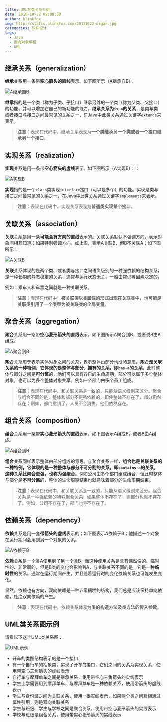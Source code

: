 ```yaml
---
title: UML各类关系介绍
date: 2018-10-22 09:00:00
author: blinkfox
img: http://static.blinkfox.com/20181022-organ.jpg
categories: 软件设计
tags:
  - Java
  - 面向对象编程
  - UML
---
```


## 继承关系（generalization）

**继承**关系用一条带**空心箭头的直线**表示。如下图所示（A继承自B）：

![A继承自B](http://static.blinkfox.com/uml_demo_1.png)

**继承**指的是一个类（称为子类、子接口）继承另外的一个类（称为父类、父接口）的功能，并可以增加它自己的新功能的能力。**继承关系为`is-a`的关系**，是类与类或者接口与接口之间最常见的关系之一，在Java中此类关系通过关键字`extends`来表示。

> **注意**：表现在代码中，继承关系表现为**一个类继承另一个类或者一个接口继承另一个接口**。

## 实现关系（realization）

**实现**关系是用一条带**空心箭头的虚线**表示。如下图所示（A实现B）：：

![A实现B](http://static.blinkfox.com/uml_demo_2.png)

**实现**指的是一个`class`类实现`interface`接口（可以是多个）的功能。实现是类与接口之间最常见的关系之一，在Java中此类关系通过关键字`implements`来表示。

> **注意**：表现在代码中，实现关系表现为**普通类实现某个接口**。

## 关联关系（association）

**关联**关系是用一条**可能会有方向的直线**表示的。关联关系默认不强调方向，表示对象间相互知道；如果特别强调方向，如上图，表示A关联B，但B不关联A；如下图所示：

![A关联B](http://static.blinkfox.com/uml_demo_3.png)

**关联**关系体现的是两个类、或者类与接口之间语义级别的一种强依赖的结构关系，是一种长期的静态稳定的关系，通常与运行状态无关，一般由常识等因素决定的。

例如：乘车人和车票之间就是一种关联关系。

> **注意**：表现在代码中，**被关联类以类属性的形式出现在关联类中，也可能是关联类引用了一个类型为被关联类的全局变量**。

## 聚合关系（aggregation）

**聚合**关系用一条带**空心菱形箭头的直线**表示，如下图所示A聚合到B，或者说B由A组成。

![A聚合到B](http://static.blinkfox.com/uml_demo_4.png)

**聚合**关系用于表示实体对象之间的关系，表示整体由部分构成的意思。**聚合是关联关系的一种特例，它体现的是整体与部分、拥有的关系，即`has-a`的关系**，此时整体与部分之间是**可分离**的，他们可以具有各自的生命周期，部分可以属于多个整体对象，也可以为多个整体对象共享。例如一个部门由多个员工组成。

> **注意**：表现在代码中，和关联关系是一致的，只能从语义级别来区分。聚合与组合不同的是，整体和部分不是强依赖的，即使整体不存在了，部分仍然存在；例如，部门撤销了，人员不会消失，他们依然存在。

## 组合关系（composition）

**组合**关系用一条带**实心菱形箭头的直线**表示，如下图表示A组成B，或者B由A组成。

![A组合到B](http://static.blinkfox.com/uml_demo_5.png)

**组合**关系同样表示整体由部分组成的意思。与聚合关系一样，**组合也是关联关系的一种特例，它体现的是一种整体与部分不可分割的关系，即`contains-a`的关系，这种关系比聚合更强，也称为强聚合**。例如公司由多个部门组成组合，但此时整体与部分是**不可分离**的，整体的生命周期结束也就意味着部分的生命周期结束。

> **注意**：表现在代码中，和关联关系是一致的，只能从语义级别来区分。组合关系是一种强依赖的特殊聚合关系，如果整体不存在了，则部分也就不存在了。例如，公司不存在了，部门也将不存在了。

## 依赖关系（dependency）

**依赖**关系是用一套**带箭头的虚线**表示的；如下图表示A依赖于B；他描述一个对象在运行期间会用到另一个对象的关系。

![A依赖于B](http://static.blinkfox.com/uml_demo_6.png)

**依赖**关系是一个类A使用到了另一个类B，而这种使用关系是具有偶然性的、临时性的、非常弱的，但是B类的变化会影响到A，与关联关系不同的是，它是一种**临时性**的关系，通常在运行期间产生，并且随着运行时的变化依赖关系也可能发生变化。

显然，依赖也有方向，双向依赖是一种非常糟糕的结构，我们总是应该保持单向依赖，杜绝双向依赖的产生。

> **注意**：表现在代码中，依赖关系体现为**类的构造方法及类方法的传入参数**。

## UML类关系图示例

请看以下这个UML类关系图：

![UML示例](http://static.blinkfox.com/uml_demo_0.png)

- 开车的类图结构表示的是一个接口
- 有一个自行车的抽象类，实现了开车的接口，它们之间的关系为实现关系，使用带空心三角箭头的虚线表示
- 自行车与摩拜单车之间是继承关系，使用带空心三角箭头的实线表示
- 学生上学需要用到摩拜单车，与摩拜单车是一种依赖关系，使用带箭头的虚线表示
- 学生与身份证之间为关联关系，使用一根实线表示，如果两个类之间互相通过属性引用，则是双向关联关系
- 学生与班级、学生与学校之间是聚合关系，使用带空心菱形箭头的实线表示
- 学校与班级是组合关系，使用带实心菱形箭头的实线表示